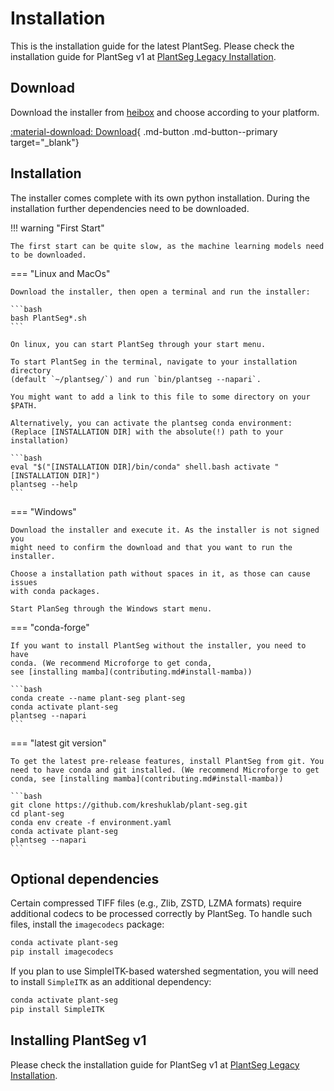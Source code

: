 # Installation

This is the installation guide for the latest PlantSeg.
Please check the installation guide for PlantSeg v1 at [PlantSeg Legacy Installation](../plantseg_legacy/installation.md).

## Download

Download the installer from [heibox](https://heibox.uni-heidelberg.de/d/72b4bd3ba5f14409bfee/) and choose according to your platform.

[:material-download: Download](https://heibox.uni-heidelberg.de/d/72b4bd3ba5f14409bfee/){ .md-button .md-button--primary target="_blank"}

## Installation

The installer comes complete with its own python installation. During the installation further dependencies need to be downloaded.

!!! warning "First Start"

    The first start can be quite slow, as the machine learning models need to be downloaded.

=== "Linux and MacOs"

    Download the installer, then open a terminal and run the installer:

    ```bash
    bash PlantSeg*.sh
    ```

    On linux, you can start PlantSeg through your start menu.

    To start PlantSeg in the terminal, navigate to your installation directory
    (default `~/plantseg/`) and run `bin/plantseg --napari`.

    You might want to add a link to this file to some directory on your $PATH.

    Alternatively, you can activate the plantseg conda environment:  
    (Replace [INSTALLATION DIR] with the absolute(!) path to your installation)

    ```bash
    eval "$("[INSTALLATION DIR]/bin/conda" shell.bash activate "[INSTALLATION DIR]")
    plantseg --help
    ```

===  "Windows"

    Download the installer and execute it. As the installer is not signed you 
    might need to confirm the download and that you want to run the installer.
 
    Choose a installation path without spaces in it, as those can cause issues
    with conda packages.
 
    Start PlanSeg through the Windows start menu.

=== "conda-forge"

    If you want to install PlantSeg without the installer, you need to have
    conda. (We recommend Microforge to get conda,
    see [installing mamba](contributing.md#install-mamba))

    ```bash
    conda create --name plant-seg plant-seg
    conda activate plant-seg
    plantseg --napari
    ```

=== "latest git version"

    To get the latest pre-release features, install PlantSeg from git. You need to have conda and git installed. (We recommend Microforge to get conda, see [installing mamba](contributing.md#install-mamba))

    ```bash
    git clone https://github.com/kreshuklab/plant-seg.git
    cd plant-seg
    conda env create -f environment.yaml
    conda activate plant-seg
    plantseg --napari
    ```

## Optional dependencies

Certain compressed TIFF files (e.g., Zlib, ZSTD, LZMA formats) require additional codecs to be processed correctly by PlantSeg. To handle such files, install the `imagecodecs` package:

```bash
conda activate plant-seg
pip install imagecodecs
```

If you plan to use SimpleITK-based watershed segmentation, you will need to install `SimpleITK` as an additional dependency:

```bash
conda activate plant-seg
pip install SimpleITK
```

## Installing PlantSeg v1

Please check the installation guide for PlantSeg v1 at [PlantSeg Legacy Installation](../plantseg_legacy/installation.md).
